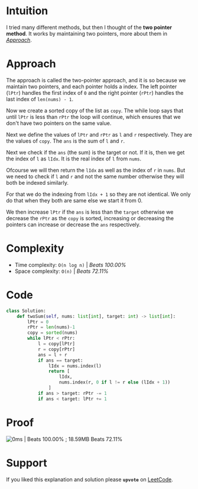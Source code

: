 # Intuition
I tried many different methods, but then I thought of the **two pointer method**. It works by maintaining two pointers, more about them in *[Approach](#Approach)*.

# Approach
The approach is called the two-pointer approach, and it is so because we maintain two pointers, and each pointer holds a index.
The left pointer (`lPtr`) handles the first index of `0` and the right pointer (`rPtr`) handles the last index of `len(nums) - 1`.

Now we create a sorted copy of the list as `copy`.
The while loop says that until `lPtr` is less than `rPtr` the loop will continue, which ensures that we don't have two pointers on the same value.

Next we define the values of `lPtr` and `rPtr` as `l` and `r` respectively. They are the values of `copy`. The `ans` is the sum of `l` and `r`.

Next we check if the `ans` (the sum) is the target or not.
If it is, then we get the index of `l` as `lIdx`. It is the real index of `l` from `nums`. 

Ofcourse we will then return the `lIdx` as well as the index of `r` in `nums`. But we need to check if `l` and `r` and not the same number otherwise they will both be indexed similarly. 

For that we do the indexing from `lIdx + 1` so they are not identical. We only do that when they both are same else we start it from 0.

We then increase `lPtr` if the `ans` is less than the `target` otherwise we decrease the `rPtr` as the `copy` is sorted, increasing or decreasing the pointers can increase or decrease the `ans` respectively.

# Complexity
- Time complexity: `O(n log n)` | *Beats 100.00%*
- Space complexity: `O(n)` | *Beats 72.11%*

# Code
```Python
class Solution:
    def twoSum(self, nums: list[int], target: int) -> list[int]:
        lPtr = 0
        rPtr = len(nums)-1
        copy = sorted(nums)
        while lPtr < rPtr:
            l = copy[lPtr]
            r = copy[rPtr]
            ans = l + r
            if ans == target: 
                lIdx = nums.index(l)
                return [
                    lIdx, 
                    nums.index(r, 0 if l != r else (lIdx + 1))
                ]
            if ans > target: rPtr -= 1
            if ans < target: lPtr += 1
```

# Proof
![0ms | Beats 100.00% ; 18.59MB Beats 72.11%](https://assets.leetcode.com/users/images/8039adda-66a8-4097-992c-afaad11a41fa_1742402394.1157808.png)

# Support
If you liked this explanation and solution please **`upvote`** on [LeetCode](https://leetcode.com/problems/two-sum/solutions/6556443/solution-for-two-sum-in-python-with-two-davfo/).